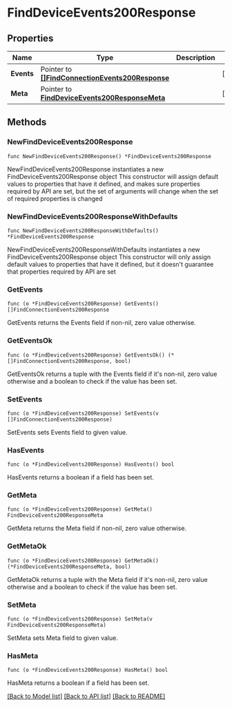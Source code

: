 # FindDeviceEvents200Response

## Properties

Name | Type | Description | Notes
------------ | ------------- | ------------- | -------------
**Events** | Pointer to [**[]FindConnectionEvents200Response**](FindConnectionEvents200Response.md) |  | [optional] 
**Meta** | Pointer to [**FindDeviceEvents200ResponseMeta**](FindDeviceEvents200ResponseMeta.md) |  | [optional] 

## Methods

### NewFindDeviceEvents200Response

`func NewFindDeviceEvents200Response() *FindDeviceEvents200Response`

NewFindDeviceEvents200Response instantiates a new FindDeviceEvents200Response object
This constructor will assign default values to properties that have it defined,
and makes sure properties required by API are set, but the set of arguments
will change when the set of required properties is changed

### NewFindDeviceEvents200ResponseWithDefaults

`func NewFindDeviceEvents200ResponseWithDefaults() *FindDeviceEvents200Response`

NewFindDeviceEvents200ResponseWithDefaults instantiates a new FindDeviceEvents200Response object
This constructor will only assign default values to properties that have it defined,
but it doesn't guarantee that properties required by API are set

### GetEvents

`func (o *FindDeviceEvents200Response) GetEvents() []FindConnectionEvents200Response`

GetEvents returns the Events field if non-nil, zero value otherwise.

### GetEventsOk

`func (o *FindDeviceEvents200Response) GetEventsOk() (*[]FindConnectionEvents200Response, bool)`

GetEventsOk returns a tuple with the Events field if it's non-nil, zero value otherwise
and a boolean to check if the value has been set.

### SetEvents

`func (o *FindDeviceEvents200Response) SetEvents(v []FindConnectionEvents200Response)`

SetEvents sets Events field to given value.

### HasEvents

`func (o *FindDeviceEvents200Response) HasEvents() bool`

HasEvents returns a boolean if a field has been set.

### GetMeta

`func (o *FindDeviceEvents200Response) GetMeta() FindDeviceEvents200ResponseMeta`

GetMeta returns the Meta field if non-nil, zero value otherwise.

### GetMetaOk

`func (o *FindDeviceEvents200Response) GetMetaOk() (*FindDeviceEvents200ResponseMeta, bool)`

GetMetaOk returns a tuple with the Meta field if it's non-nil, zero value otherwise
and a boolean to check if the value has been set.

### SetMeta

`func (o *FindDeviceEvents200Response) SetMeta(v FindDeviceEvents200ResponseMeta)`

SetMeta sets Meta field to given value.

### HasMeta

`func (o *FindDeviceEvents200Response) HasMeta() bool`

HasMeta returns a boolean if a field has been set.


[[Back to Model list]](../README.md#documentation-for-models) [[Back to API list]](../README.md#documentation-for-api-endpoints) [[Back to README]](../README.md)


